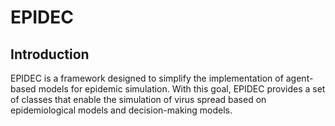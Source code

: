 # EPIDEC

## Introduction

EPIDEC is a framework designed to simplify the implementation of agent-based models for epidemic simulation. With this goal, EPIDEC provides a set of classes that enable the simulation of virus spread based on epidemiological models and decision-making models.